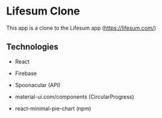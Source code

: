 # Lifesum Clone

This app is a clone to the Lifesum app (https://lifesum.com/)

## Technologies

- React
- Firebase
- Spoonacular (API)

- material-ui.com/components (CircularProgress)
- react-minimal-pie-chart (npm)
